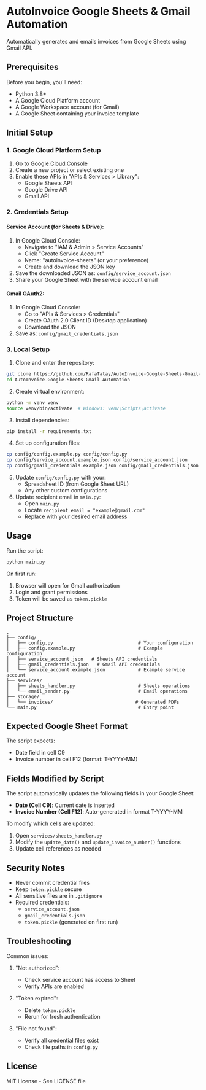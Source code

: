 # AutoInvoice Google Sheets & Gmail Automation

Automatically generates and emails invoices from Google Sheets using Gmail API.

## Prerequisites

Before you begin, you'll need:

- Python 3.8+
- A Google Cloud Platform account
- A Google Workspace account (for Gmail)
- A Google Sheet containing your invoice template

## Initial Setup

### 1. Google Cloud Platform Setup

1. Go to [Google Cloud Console](https://console.cloud.google.com/)
2. Create a new project or select existing one
3. Enable these APIs in "APIs & Services > Library":
   - Google Sheets API
   - Google Drive API
   - Gmail API

### 2. Credentials Setup

#### Service Account (for Sheets & Drive):

1. In Google Cloud Console:
   - Navigate to "IAM & Admin > Service Accounts"
   - Click "Create Service Account"
   - Name: "autoinvoice-sheets" (or your preference)
   - Create and download the JSON key
2. Save the downloaded JSON as: `config/service_account.json`
3. Share your Google Sheet with the service account email

#### Gmail OAuth2:

1. In Google Cloud Console:
   - Go to "APIs & Services > Credentials"
   - Create OAuth 2.0 Client ID (Desktop application)
   - Download the JSON
2. Save as: `config/gmail_credentials.json`

### 3. Local Setup

1. Clone and enter the repository:

```bash
git clone https://github.com/RafaTatay/AutoInvoice-Google-Sheets-Gmail-Automation.git
cd AutoInvoice-Google-Sheets-Gmail-Automation
```

2. Create virtual environment:

```bash
python -m venv venv
source venv/bin/activate  # Windows: venv\Scripts\activate
```

3. Install dependencies:

```bash
pip install -r requirements.txt
```

4. Set up configuration files:

```bash
cp config/config.example.py config/config.py
cp config/service_account.example.json config/service_account.json
cp config/gmail_credentials.example.json config/gmail_credentials.json
```

5. Update `config/config.py` with your:
   - Spreadsheet ID (from Google Sheet URL)
   - Any other custom configurations
6. Update recipient email in `main.py`:
   - Open `main.py`
   - Locate `recipient_email = "example@gmail.com"`
   - Replace with your desired email address

## Usage

Run the script:

```bash
python main.py
```

On first run:

1. Browser will open for Gmail authorization
2. Login and grant permissions
3. Token will be saved as `token.pickle`

## Project Structure

```
.
├── config/
│   ├── config.py                               # Your configuration
│   ├── config.example.py                       # Example configuration
│   ├── service_account.json   # Sheets API credentials
│   ├── gmail_credentials.json   # Gmail API credentials
│   └── service_account.example.json            # Example service account
├── services/
│   ├── sheets_handler.py                       # Sheets operations
│   └── email_sender.py                         # Email operations
├── storage/
│   └── invoices/                              # Generated PDFs
└── main.py                                     # Entry point
```

## Expected Google Sheet Format

The script expects:

- Date field in cell C9
- Invoice number in cell F12 (format: T-YYYY-MM)

## Fields Modified by Script

The script automatically updates the following fields in your Google Sheet:

- **Date (Cell C9)**: Current date is inserted
- **Invoice Number (Cell F12)**: Auto-generated in format T-YYYY-MM

To modify which cells are updated:

1. Open `services/sheets_handler.py`
2. Modify the `update_date()` and `update_invoice_number()` functions
3. Update cell references as needed

## Security Notes

- Never commit credential files
- Keep `token.pickle` secure
- All sensitive files are in `.gitignore`
- Required credentials:
  - `service_account.json`
  - `gmail_credentials.json`
  - `token.pickle` (generated on first run)

## Troubleshooting

Common issues:

1. "Not authorized":

   - Check service account has access to Sheet
   - Verify APIs are enabled

2. "Token expired":

   - Delete `token.pickle`
   - Rerun for fresh authentication

3. "File not found":
   - Verify all credential files exist
   - Check file paths in `config.py`

## License

MIT License - See LICENSE file

